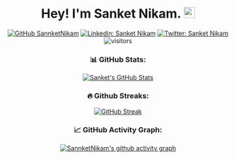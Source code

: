 <div align="center">
 
# Hey! I'm Sanket Nikam. <img src="https://media.giphy.com/media/hvRJCLFzcasrR4ia7z/giphy.gif" width="25px">

<!-- <b>Socials 💻</b> -->
 
[![GitHub SannketNikam](https://img.shields.io/github/followers/SannketNikam?label=follow&style=social)](https://github.com/SannketNikam)
[![Linkedin: Sanket Nikam](https://img.shields.io/badge/-SannketNikam-blue?style=flat-square&logo=Linkedin&logoColor=white&link=https://www.linkedin.com/in/SannketNikam/)](https://www.linkedin.com/in/SannketNikam/)
[![Twitter: Sanket Nikam](https://img.shields.io/twitter/follow/SannketNikam?style=social)](https://twitter.com/SannketNikam)
 <img src="https://visitor-badge.laobi.icu/badge?page_id=SannketNikam.SannketNikam" alt="visitors"/>

### 📊 GitHub Stats:

 [![Sanket's GitHub Stats](https://github-readme-stats-sigma-five.vercel.app/api?username=SannketNikam&count_private=true&show_icons=true&theme=calm)](https://github.com/SannketNikam/github-readme-stats)

### 🔥 Github Streaks:

[![GitHub Streak](https://github-readme-streak-stats.herokuapp.com?user=sannketnikam&border_radius=8&date_format=j%20M%5B%20Y%5D)](https://git.io/streak-stats)

<!-- [![Top Langs](https://github-readme-stats-sigma-five.vercel.app/api/top-langs/?username=SannketNikam&layout=compact&theme=calm)](https://github.com/SannketNikam/github-readme-stats) -->

### 📈 GitHub Activity Graph:
[![SannketNikam's github activity graph](https://github-readme-activity-graph.cyclic.app/graph?username=SannketNikam&layout=compact&theme=github-compact)](https://github.com/SannketNikam/github-readme-activity-graph)

<!--   grid-snake -->
<!-- ![](https://github.com/BEPb/BEPb/blob/output/github-contribution-grid-snake.svg) -->

<!-- Bottom Down SVG -->
<!-- ![](https://github.com/BEPb/BEPb/blob/main/assets/Bottom_down.svg) -->
 
</div>
